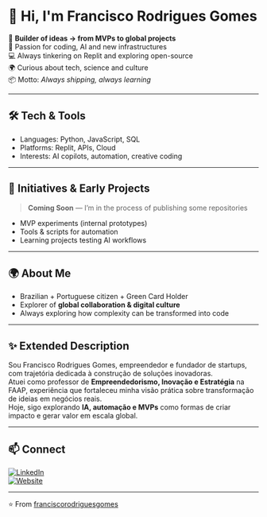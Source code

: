 # 👋 Hi, I'm Francisco Rodrigues Gomes

🔧 **Builder of ideas → from MVPs to global projects**  
🚀 Passion for coding, AI and new infrastructures  
💻 Always tinkering on Replit and exploring open-source  
🌍 Curious about tech, science and culture  
📦 Motto: *Always shipping, always learning*

---

## 🛠️ Tech & Tools
- Languages: Python, JavaScript, SQL  
- Platforms: Replit, APIs, Cloud  
- Interests: AI copilots, automation, creative coding  

---

## 🚀 Initiatives & Early Projects
> **Coming Soon** — I’m in the process of publishing some repositories  
- MVP experiments (internal prototypes)  
- Tools & scripts for automation  
- Learning projects testing AI workflows  

---

## 🌍 About Me
- Brazilian + Portuguese citizen  + Green Card Holder 
- Explorer of **global collaboration & digital culture**  
- Always exploring how complexity can be transformed into code  

---

## ✨ Extended Description
Sou Francisco Rodrigues Gomes, empreendedor e fundador de startups, com trajetória dedicada à construção de soluções inovadoras.  
Atuei como professor de **Empreendedorismo, Inovação e Estratégia** na FAAP, experiência que fortaleceu minha visão prática sobre transformação de ideias em negócios reais.  
Hoje, sigo explorando **IA, automação e MVPs** como formas de criar impacto e gerar valor em escala global.  

---

## 📫 Connect
[![LinkedIn](https://img.shields.io/badge/LinkedIn-0A66C2?style=flat&logo=linkedin&logoColor=white)](https://www.linkedin.com/in/frg01/)  
[![Website](https://img.shields.io/badge/Website-hardera.co-blue?style=flat)](https://www.hardera.co)

---

⭐️ From [franciscorodriguesgomes](https://github.com/franciscorodriguesgomes)
